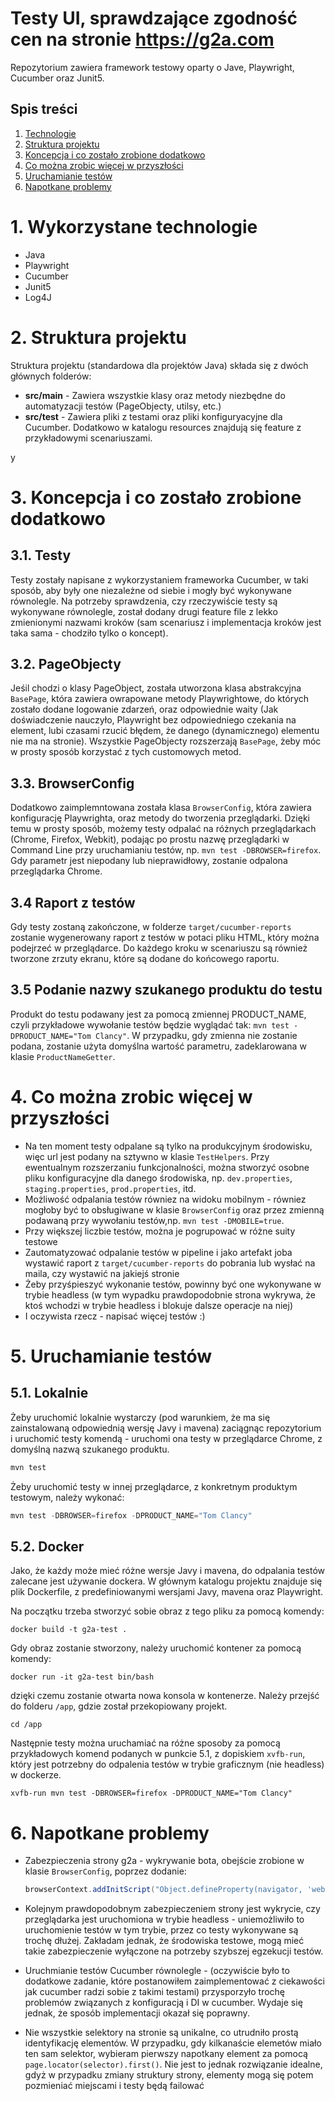 # Testy UI, sprawdzające zgodność cen na stronie https://g2a.com

Repozytorium zawiera framework testowy oparty o Jave, Playwright, Cucumber oraz Junit5.

## Spis treści
1. [Technologie](#technologies)
2. [Struktura projektu](#test-structure)
3. [Koncepcja i co zostało zrobione dodatkowo](#test-concept)
4. [Co można zrobic więcej w przyszłości](#what-more)
5. [Uruchamianie testów](#running-tests)
6. [Napotkane problemy](#issues)

<a name="technologies"></a>
# 1. Wykorzystane technologie

- Java
- Playwright
- Cucumber
- Junit5
- Log4J


<a name="test-structure"></a>
# 2. Struktura projektu


Struktura projektu (standardowa dla projektów Java) składa się z dwóch głównych folderów:
* **src/main** -  Zawiera wszystkie klasy oraz metody niezbędne do automatyzacji testów (PageObjecty, utilsy, etc.)
* **src/test** - Zawiera pliki z testami oraz pliki konfiguryacyjne dla Cucumber. Dodatkowo w katalogu resources znajdują się feature z przykładowymi scenariuszami.

<a name="test-concept"></a>y
# 3. Koncepcja i co zostało zrobione dodatkowo

## 3.1. Testy

Testy zostały napisane z wykorzystaniem frameworka Cucumber, w taki sposób, aby były one niezależne od siebie i mogły być wykonywane równolegle. Na potrzeby sprawdzenia,
czy rzeczywiście testy są wykonywane równolegle, został dodany drugi feature file z lekko zmienionymi nazwami kroków (sam scenariusz i implementacja kroków jest taka sama - chodziło tylko o koncept). 

## 3.2. PageObjecty
Jeśil chodzi o klasy PageObject, została utworzona klasa abstrakcyjna `BasePage`, która zawiera owrapowane metody Playwrightowe, do których zostało dodane logowanie zdarzeń, oraz odpowiednie waity (Jak doświadczenie nauczyło, Playwright bez odpowiedniego czekania na element, lubi czasami rzucić błędem, że danego (dynamicznego) elementu nie ma na stronie). Wszystkie PageObjecty rozszerzają `BasePage`, żeby móc w prosty sposób korzystać z tych customowych metod.

## 3.3. BrowserConfig
Dodatkowo zaimplemntowana została klasa `BrowserConfig`, która zawiera konfigurację Playwrighta, oraz metody do tworzenia przeglądarki. Dzięki temu w prosty sposób, możemy testy odpalać na różnych przeglądarkach (Chrome, Firefox, Webkit), podając po prostu nazwę przeglądarki w Command Line przy uruchamianiu testów, 
np. `mvn test -DBROWSER=firefox`. Gdy parametr jest niepodany lub nieprawidłowy, zostanie odpalona przeglądarka Chrome.

## 3.4 Raport z testów
Gdy testy zostaną zakończone, w folderze `target/cucumber-reports` zostanie wygenerowany raport z testów w potaci pliku HTML, który można podejrzeć w przeglądarce. Do każdego kroku w scenariuszu są również tworzone zrzuty ekranu, które są dodane do końcowego raportu.

## 3.5 Podanie nazwy szukanego produktu do testu
Produkt do testu podawany jest za pomocą zmiennej PRODUCT_NAME, czyli przykładowe wywołanie testów będzie wyglądać tak:
`mvn test -DPRODUCT_NAME="Tom Clancy"`. W przypadku, gdy zmienna nie zostanie podana, zostanie użyta domyślna wartość parametru, zadeklarowana w klasie `ProductNameGetter`. 

<a name="what-more"></a>
# 4. Co można zrobic więcej w przyszłości

- Na ten moment testy odpalane są tylko na produkcyjnym środowisku, więc url jest podany na sztywno w klasie `TestHelpers`. Przy ewentualnym rozszerzaniu funkcjonalności, można stworzyć osobne pliku konfiguracyjne dla danego środowiska, np. `dev.properties`, `staging.properties`, `prod.properties`, itd.
- Możliwość odpalania testów równiez na widoku mobilnym - równiez mogłoby być to obsługiwane w klasie `BrowserConfig` oraz przez zmienną podawaną przy wywołaniu testów,np. `mvn test -DMOBILE=true`.
- Przy większej liczbie testów, można je pogrupować w różne suity testowe
- Zautomatyzować odpalanie testów w pipeline i jako artefakt joba wystawić raport z `target/cucumber-reports` do pobrania lub wysłać na maila, czy wystawić na jakiejś stronie 
- Żeby przyśpieszyć wykonanie testów, powinny być one wykonywane w trybie headless (w tym wypadku prawdopodobnie strona wykrywa, że ktoś wchodzi w trybie headless i blokuje dalsze operacje na niej)
- I oczywista rzecz - napisać więcej testów :) 

<a name="running-tests"></a>
# 5. Uruchamianie testów

## 5.1. Lokalnie
Żeby uruchomić lokalnie wystarczy (pod warunkiem, że ma się zainstalowaną odpowiednią wersję Javy i mavena) zaciągnąc repozytorium i uruchomić testy komendą - uruchomi ona testy w przeglądarce Chrome, z domyślną nazwą szukanego produktu.

```java
mvn test
```

Żeby uruchomić testy w innej przeglądarce, z konkretnym produktym testowym, należy wykonać:

```java
mvn test -DBROWSER=firefox -DPRODUCT_NAME="Tom Clancy"
```

## 5.2. Docker
Jako, że każdy może mieć różne wersje Javy i mavena, do odpalania testów zalecane jest używanie dockera. W głównym katalogu projektu znajduje się plik Dockerfile, z predefiniowanymi wersjami Javy, mavena oraz Playwright.

Na początku trzeba stworzyć sobie obraz z tego pliku za pomocą komendy: 

```
docker build -t g2a-test .
``` 

Gdy obraz zostanie stworzony, należy uruchomić kontener za pomocą komendy:

```
docker run -it g2a-test bin/bash
```
dzięki czemu zostanie otwarta nowa konsola w kontenerze. Należy przejść do folderu `/app`, gdzie został przekopiowany projekt.

```
cd /app
```

Następnie testy można uruchamiać na różne sposoby za pomocą przykładowych komend podanych w punkcie 5.1, z dopiskiem `xvfb-run`, który jest potrzebny do odpalenia testów w trybie graficznym (nie headless) w dockerze.    

```
xvfb-run mvn test -DBROWSER=firefox -DPRODUCT_NAME="Tom Clancy" 
```

<a name="issues"></a>
# 6. Napotkane problemy

- Zabezpieczenia strony g2a - wykrywanie bota, obejście zrobione w klasie `BrowserConfig`, poprzez dodanie: 

    ```java
    browserContext.addInitScript("Object.defineProperty(navigator, 'webdriver', {get: () => undefined})");
    ```

- Kolejnym prawdopodobnym zabezpieczeniem strony jest wykrycie, czy przeglądarka jest uruchomiona w trybie headless - uniemożliwiło to uruchomienie testów w tym trybie, przez co testy wykonywane są trochę dłużej. Zakładam jednak, że środowiska testowe, mogą mieć takie zabezpieczenie wyłączone na potrzeby szybszej egzekucji testów.

- Uruchmianie testów Cucumber równolegle - (oczywiście było to dodatkowe zadanie, które postanowiłem zaimplementować z ciekawości jak cucumber radzi sobie z takimi testami) przysporzyło trochę problemów związanych z konfiguracją i DI w cucumber. Wydaje się jednak, że sposób implementacji okazał się poprawny. 

- Nie wszystkie selektory na stronie są unikalne, co utrudniło prostą identyfikację elementów. W przypadku, gdy kilkanaście elemetów miało ten sam selektor, wybieram pierwszy napotkany element za pomocą `page.locator(selector).first()`. Nie jest to jednak rozwiązanie idealne, gdyż w przypadku zmiany struktury strony, elementy mogą się potem pozmieniać miejscami i testy będą failować

